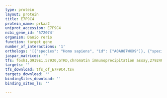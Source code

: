 ```yaml
---
type: protein
layout: protein
title: E7F9C4
protein_name: prkaa2
uniprot_accession: E7F9C4
ncbi_gene_id: '572074'
organism: Danio rerio
function: target gene
number_of_interactions: '1'
orthologs: '[{"species": "Homo sapiens", "id": ["A0A087WXX9"]}, {"species": "Mus musculus", "id": ["<a href=\"/protein/q8brk8\">Q8BRK8</a>"]}, {"species": "Rattus norvegicus", "id": ["<a href=\"/protein/g3v715\">G3V715</a>"]}, {"species": "Drosophila melanogaster", "id": ["<a href=\"/protein/o18645\">O18645</a>"]}, {"species": "Caenorhabditis elegans", "id": ["<a href=\"/protein/q95zq4\">Q95ZQ4</a>"]}, {"species": "Saccharomyces cerevisiae", "id": ["<a href=\"/protein/p06782\">P06782</a>"]}]'
jaspar_matrices: ''
tfs: foxh1,Q9I9E1,57930,GTRD,chromatin immunoprecipitation assay,27924024%5Buid%5D,No
targets: ''
tfs_download: tfs_of_E7F9C4.tsv
targets_download: ''
bindingSites_download: ''
binding_sites_ls: ''

---
```

